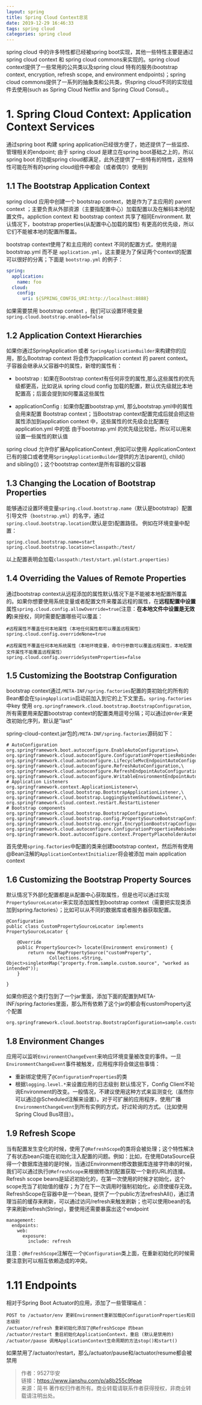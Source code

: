 ```yaml
---
layout: spring
title: Spring Cloud Context总览
date: 2019-12-29 16:46:33
tags: spring cloud
categories: spring cloud
---
```




spring cloud 中的许多特性都已经被spring boot实现，其他一些特性主要是通过spring cloud context 和 spring cloud commons来实现的。spring cloud context提供了一些常用的公共类以及spring cloud 特有的服务(bootstrap context, encryption, refresh scope, and environment endpoints)；spring cloud commons提供了一系列的抽象类和公共类，供spring cloud不同的实现组件去使用(such as Spring Cloud Netflix and Spring Cloud Consul).。

# 1. Spring Cloud Context: Application Context Services
通过spring boot 构建 spring application已经很方便了，她还提供了一些监控、管理相关的endpoint; 由于 spring cloud 是建立在spring boot基础之上的，所以spring boot 的功能spring cloud都满足，此外还提供了一些特有的特性，这些特性可能在所有的spring cloud组件中都会（或者偶尔）使用到

## 1.1 The Bootstrap Application Context
spring cloud 应用中创建一个 bootstrap context，她是作为了主应用的 parent context ；主要负责从外部资源（主要指配置中心）加载配置以及在解码本地的配置文件。appliction context 和 bootstrap context 共享了相同Environment. 默认情况下，bootstrap properties(从配置中心加载的属性) 有更高的优先级，所以它们不能被本地的配置所覆盖。

bootstrap context使用了和主应用的 context 不同的配置方式，使用的是 bootstrap.yml 而不是 ```application.yml```，这主要是为了保证两个context的配置可以很好的分离；下面是 ```bootstrap.yml``` 的例子：
```yml
spring:
  application:
    name: foo
  cloud:
    config:
      uri: ${SPRING_CONFIG_URI:http://localhost:8888}
```
如果需要禁用 bootstrap context ，我们可以设置环境变量```spring.cloud.bootstrap.enabled=false```



## 1.2 Application Context Hierarchies
如果你通过SpringApplication 或者 ```SpringApplicationBuilder```来构建你的应用，那么Bootstrap context 将会作为application context 的 parent context。子容器会继承从父容器中的属性，新增的属性有：


- bootstrap : 如果在Bootstrap context有任何非空的属性,那么这些属性的优先级都更高，比如说从 spring cloud config 加载的配置，默认优先级就比本地配置高；后面会提到如何覆盖这些属性

- applicationConfig : 如果你配置bootstrap.yml, 那么bootstrap.yml中的属性会用来配置 Bootstrap context；当Bootstrap context配置完成后就会把这些属性添加到application context 中，这些属性的优先级会比配置在application.yml 中的低
由于bootstrap.yml 的优先级比较低，所以可以用来设置一些属性的默认值

spring cloud 允许你扩展ApplicationContext ,例如可以使用 ApplicationContext已有的接口或者使用```SpringApplicationBuilder```提供的方法(parent(), child() and sibling())；这个bootstrap context是所有容器的父容器

## 1.3 Changing the Location of Bootstrap Properties
能够通过设置环境变量```spring.cloud.bootstrap.name```（默认是bootstrap）配置引导文件（```bootstrap.yml```）的名字，通过 ```spring.cloud.bootstrap.location```(默认是空)配置路径。
例如在环境变量中配置：
```
spring.cloud.bootstrap.name=start
spring.cloud.bootstrap.location=classpath:/test/
```
以上配置表明会加载```classpath:/test/start.yml(start.properties)```

## 1.4 Overriding the Values of Remote Properties
通过bootstrap context从远程添加的属性默认情况下是不能被本地配置所覆盖的。如果你想要使用系统变量或者配置文件来覆盖远程的属性，在**远程配置中设置**属性```spring.cloud.config.allowOverride=true```(注意：**在本地文件中设置是无效的**)来授权，同时需要配置哪些可以覆盖：
```
#远程属性不覆盖任何本地属性（本地任何属性都可以覆盖远程属性）
spring.cloud.config.overrideNone=true 

#远程属性不覆盖任何本地系统属性（本地环境变量，命令行参数可以覆盖远程属性，本地配置文件属性不能覆盖远程属性）
spring.cloud.config.overrideSystemProperties=false 
```
## 1.5 Customizing the Bootstrap Configuration
bootstrap context通过```/META-INF/spring.factories```配置的类初始化的所有的Bean都会在```SpingApplicatin```启动前加入到它的上下文里去。```spring.factories```中key 使用 ```org.springframework.cloud.bootstrap.BootstrapConfiguration```, 所有需要用来配置bootstrap context的配置类用逗号分隔；可以通过```@Order```来更改初始化序列，默认是”last”

spring-cloud-context.jar包的```/META-INF/spring.factories```源码如下：
```
# AutoConfiguration
org.springframework.boot.autoconfigure.EnableAutoConfiguration=\
org.springframework.cloud.autoconfigure.ConfigurationPropertiesRebinderAutoConfiguration,\
org.springframework.cloud.autoconfigure.LifecycleMvcEndpointAutoConfiguration,\
org.springframework.cloud.autoconfigure.RefreshAutoConfiguration,\
org.springframework.cloud.autoconfigure.RefreshEndpointAutoConfiguration,\
org.springframework.cloud.autoconfigure.WritableEnvironmentEndpointAutoConfiguration
# Application Listeners
org.springframework.context.ApplicationListener=\
org.springframework.cloud.bootstrap.BootstrapApplicationListener,\
org.springframework.cloud.bootstrap.LoggingSystemShutdownListener,\
org.springframework.cloud.context.restart.RestartListener
# Bootstrap components
org.springframework.cloud.bootstrap.BootstrapConfiguration=\
org.springframework.cloud.bootstrap.config.PropertySourceBootstrapConfiguration,\
org.springframework.cloud.bootstrap.encrypt.EncryptionBootstrapConfiguration,\
org.springframework.cloud.autoconfigure.ConfigurationPropertiesRebinderAutoConfiguration,\
org.springframework.boot.autoconfigure.context.PropertyPlaceholderAutoConfiguration

```


首先使用```spring.factories```中配置的类来创建bootstrap context，然后所有使用@Bean注解的```ApplicationContextInitializer```将会被添加 main application context

## 1.6 Customizing the Bootstrap Property Sources
默认情况下外部化配置都是从配置中心获取属性，但是也可以通过实现```PropertySourceLocator```来实现添加属性到bootstrap context（需要把实现类添加到spring.factories）；比如可以从不同的数据库或者服务器获取配置。
```
@Configuration
public class CustomPropertySourceLocator implements PropertySourceLocator {

    @Override
    public PropertySource<?> locate(Environment environment) {
        return new MapPropertySource("customProperty",
                Collections.<String, Object>singletonMap("property.from.sample.custom.source", "worked as intended"));
    }

}
```

如果你把这个类打包到了一个jar里面，添加下面的配置到META-INF/spring.factories里面，那么所有依赖了这个jar的都会有customProperty这个配置
```
org.springframework.cloud.bootstrap.BootstrapConfiguration=sample.custom.CustomPropertySourceLocator
```
## 1.8 Environment Changes
应用可以监听```EnvironmentChangeEvent```来响应环境变量被改变的事件。一旦```EnvironmentChangeEvent```事件被触发，应用程序将会做这些事情：

- 重新绑定使用了```@ConfigurationProperties```的类
- 根据```logging.level.*```来设置应用的日志级别
默认情况下，Config Client不轮询Environment的改变。一般情况，不建议使用这种方式来监测变化（虽然你可以通过@Scheduled注解来设置）。对于可扩展的应用程序，使用广播```EnvironmentChangeEvent```到所有实例的方式，好过轮询的方式。（比如使用Spring Cloud Bus项目）。

## 1.9 Refresh Scope
当有配置发生变化的时候，使用了```@RefreshScope```的类将会被处理；这个特性解决了有状态bean只能在初始化注入配置的问题。例如：比如，在使用DataSource获得一个数据库连接的是时候，当通过Environment修改数据库连接字符串的时候，我们可以通过执行```@RefreshScope```来根据修改的配置获取一个新的URL的连接。
Refresh scope beans是延迟初始化的，在第一次使用的时候才初始化，这个scope充当了初始值的缓存；为了在下一次调用时强制初始化，必须使缓存无效。
RefreshScope在容器中是一个bean, 提供了一个public方法refreshAll()，通过清理当前的缓存来刷新，可以通过访问/refresh来触发刷新；也可以使用bean的名字来刷新refresh(String)，要使用还需要暴露出这个endpoint
```
management:
  endpoints:
    web:
      exposure:
        include: refresh
```
注意：```@RefreshScope```注解在一个```@Configuration```类上面，在重新初始化的时候需要注意到可以相互依赖造成的冲突。

# 1.11 Endpoints
相对于Spring Boot Actuator的应用，添加了一些管理端点：
```
POST to /actuator/env 更新Environment重新加载@ConfigurationProperties和日志级别
/actuator/refresh 重新初始化添加了@RefreshScope 的bean
/actuator/restart 重启初始化ApplicationContext，重启 (默认是禁用的)
/actuator/pause 调用ApplicationContext生命周期的方法stop()和start()
```
如果禁用了/actuator/restart，那么/actuator/pause和/actuator/resume都会被禁用

>  作者：9527华安  
>   链接：https://www.jianshu.com/p/a8b255c9feae  
>  来源：简书 
>  著作权归作者所有。商业转载请联系作者获得授权，非商业转载请注明出处。